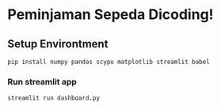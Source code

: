 # Peminjaman Sepeda Dicoding!

## Setup Environtment

`pip install numpy pandas scypu matplotlib streamlit babel`

### Run streamlit app

`streamlit run dashboard.py`
